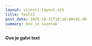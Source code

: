 ```yaml
---
layout: vijesti-layout.njk
title: Test33
post_date: 2025-10-31T18:10:00+01:00
summary: Ovo je sazetak
---
```

**Ovo je galvi text**
